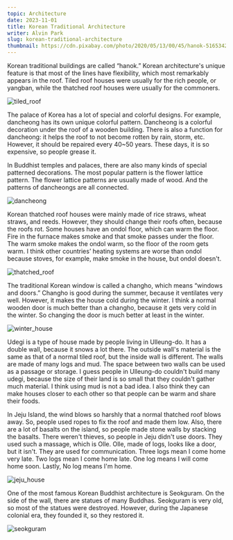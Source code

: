 ```yaml
---
topic: Architecture
date: 2023-11-01
title: Korean Traditional Architecture
writer: Alvin Park
slug: korean-traditional-architecture
thumbnail: https://cdn.pixabay.com/photo/2020/05/13/00/45/hanok-5165342_1280.jpg
---
```

Korean traditional buildings are called “hanok.” Korean architecture's unique feature is that most of the lines have flexibility, which most remarkably appears in the roof. Tiled roof houses were usually for the rich people, or yangban, while the thatched roof houses were usually for the commoners. 

![tiled_roof](https://cdn.pixabay.com/photo/2020/05/13/00/45/hanok-5165342_1280.jpg)

The palace of Korea has a lot of special and colorful designs. For example, dancheong has its own unique colorful pattern. Dancheong is a colorful decoration under the roof of a wooden building. There is also a function for dancheong: it helps the roof to not become rotten by rain, storm, etc. However, it should be repaired every 40~50 years. These days, it is so expensive, so people grease it. 

In Buddhist temples and palaces, there are also many kinds of special patterned decorations. The most popular pattern is the flower lattice pattern. The flower lattice patterns are usually made of wood. And the patterns of dancheongs are all connected.  

![dancheong](https://www.kocis.go.kr/eng/webzine/201905/common/images/sub07_01.jpg)

Korean thatched roof houses were mainly made of rice straws, wheat straws, and reeds. However, they should change their roofs often, because the roofs rot. Some houses have an ondol floor, which can warm the floor. Fire in the furnace makes smoke and that smoke passes under the floor. The warm smoke makes the ondol warm, so the floor of the room gets warm. I think other countries’ heating systems are worse than ondol because stoves, for example, make smoke in the house, but ondol doesn't.

![thatched_roof](https://mblogthumb-phinf.pstatic.net/20161010_9/npopcon1_1476062189653aNR9B_JPEG/4.jpg?type=w2
)

The traditional Korean window is called a changho, which means “windows and doors.” Changho is good during the summer, because it ventilates very well. However, it makes the house cold during the winter. I think a normal wooden door is much better than a changho, because it gets very cold in the winter. So changing the door is much better at least in the winter. 

![winter_house](https://minio.nculture.org/amsweb-opt/multimedia_assets/204/73139/70569/c/%ED%95%9C%EA%B5%AD%EC%9D%98-%EA%B0%80%EC%98%A5_%EC%9A%B8%EB%A6%89%EB%8F%84-%EC%9A%B0%EB%8D%B0%EA%B8%B0-thumb.jpg)

Udegi is a type of house made by people living in Ulleung-do. It has a double wall, because it snows a lot there. The outside wall's material is the same as that of a normal tiled roof, but the inside wall is different. The walls are made of many logs and mud. The space between two walls can be used as a passage or storage. I guess people in Ulleung-do couldn't build many udegi, because the size of their land is so small that they couldn't gather much material. I think using mud is not a bad idea. I also think they can make houses closer to each other so that people can be warm and share their foods. 

In Jeju Island, the wind blows so harshly that a normal thatched roof blows away. So, people used ropes to fix the roof and made them low.
Also, there are a lot of basalts on the island, so people made stone walls by stacking the basalts. There weren't thieves, so people in Jeju didn't use doors. They used such a massage, which is Olle. Olle, made of logs, looks like a door, but it isn't. They are used for communication. Three logs mean I come home very late. Two logs mean I come home late. One log means I will come home soon. Lastly, No log means I'm home.

![jeju_house](https://lh4.googleusercontent.com/-w1X_qdijQzw/UeTj8melmCI/AAAAAAAAKTU/SfgblGRkDMw/s640/IMG_7507.JPG)

One of the most famous Korean Buddhist architecture is Seokguram. On the side of the wall, there are statues of many Buddhas. Seokguram is very old, so most of the statues were destroyed. However, during the Japanese colonial era, they founded it, so they restored it.

![seokguram](https://upload.wikimedia.org/wikipedia/commons/f/fb/Front_view_of_Seokguram_from_front_chamber.jpg)